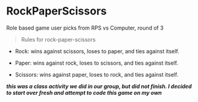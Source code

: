 # RockPaperScissors
Role based game user picks from RPS vs Computer, round of 3

> Rules for rock-paper-scissors

* Rock: wins against scissors, loses to paper, and ties against itself.

* Paper: wins against rock, loses to scissors, and ties against itself.

* Scissors: wins against paper, loses to rock, and ties against itself.


***this was a class activity we did in our group, but did not finish. I decided to start over fresh and attempt to code this game on my own***